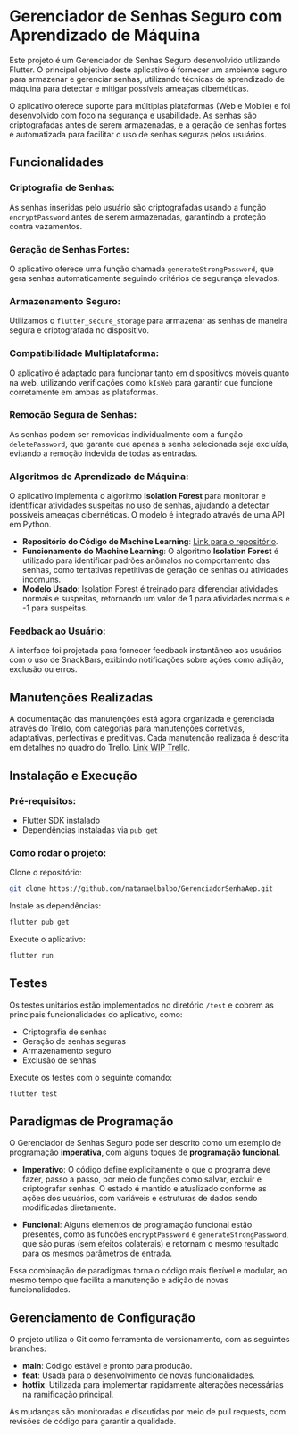 # Gerenciador de Senhas Seguro com Aprendizado de Máquina

Este projeto é um Gerenciador de Senhas Seguro desenvolvido utilizando Flutter. O principal objetivo deste aplicativo é fornecer um ambiente seguro para armazenar e gerenciar senhas, utilizando técnicas de aprendizado de máquina para detectar e mitigar possíveis ameaças cibernéticas.

O aplicativo oferece suporte para múltiplas plataformas (Web e Mobile) e foi desenvolvido com foco na segurança e usabilidade. As senhas são criptografadas antes de serem armazenadas, e a geração de senhas fortes é automatizada para facilitar o uso de senhas seguras pelos usuários.

## Funcionalidades

### Criptografia de Senhas:
As senhas inseridas pelo usuário são criptografadas usando a função `encryptPassword` antes de serem armazenadas, garantindo a proteção contra vazamentos.

### Geração de Senhas Fortes:
O aplicativo oferece uma função chamada `generateStrongPassword`, que gera senhas automaticamente seguindo critérios de segurança elevados.

### Armazenamento Seguro:
Utilizamos o `flutter_secure_storage` para armazenar as senhas de maneira segura e criptografada no dispositivo.

### Compatibilidade Multiplataforma:
O aplicativo é adaptado para funcionar tanto em dispositivos móveis quanto na web, utilizando verificações como `kIsWeb` para garantir que funcione corretamente em ambas as plataformas.

### Remoção Segura de Senhas:
As senhas podem ser removidas individualmente com a função `deletePassword`, que garante que apenas a senha selecionada seja excluída, evitando a remoção indevida de todas as entradas.

### Algoritmos de Aprendizado de Máquina:
O aplicativo implementa o algoritmo **Isolation Forest** para monitorar e identificar atividades suspeitas no uso de senhas, ajudando a detectar possíveis ameaças cibernéticas. O modelo é integrado através de uma API em Python.

- **Repositório do Código de Machine Learning**: [Link para o repositório](https://github.com/natanaelbalbo/MachineLearningPY.git).
- **Funcionamento do Machine Learning**: O algoritmo **Isolation Forest** é utilizado para identificar padrões anômalos no comportamento das senhas, como tentativas repetitivas de geração de senhas ou atividades incomuns.
- **Modelo Usado**: Isolation Forest é treinado para diferenciar atividades normais e suspeitas, retornando um valor de 1 para atividades normais e -1 para suspeitas.

### Feedback ao Usuário:
A interface foi projetada para fornecer feedback instantâneo aos usuários com o uso de SnackBars, exibindo notificações sobre ações como adição, exclusão ou erros.

## Manutenções Realizadas
A documentação das manutenções está agora organizada e gerenciada através do Trello, com categorias para manutenções corretivas, adaptativas, perfectivas e preditivas. Cada manutenção realizada é descrita em detalhes no quadro do Trello. [Link WIP Trello](https://trello.com/invite/b/6718f35112da139a10ac54f6/ATTI2a09ed68f811296f8c35c7657c9847073C324EB3/gerenciador-de-senhas).

## Instalação e Execução

### Pré-requisitos:
- Flutter SDK instalado
- Dependências instaladas via `pub get`

### Como rodar o projeto:

Clone o repositório:
```bash
git clone https://github.com/natanaelbalbo/GerenciadorSenhaAep.git
```

Instale as dependências:
```bash
flutter pub get
```

Execute o aplicativo:
```bash
flutter run
```

## Testes
Os testes unitários estão implementados no diretório `/test` e cobrem as principais funcionalidades do aplicativo, como:

- Criptografia de senhas
- Geração de senhas seguras
- Armazenamento seguro
- Exclusão de senhas

Execute os testes com o seguinte comando:
```bash
flutter test
```

## Paradigmas de Programação
O Gerenciador de Senhas Seguro pode ser descrito como um exemplo de programação **imperativa**, com alguns toques de **programação funcional**.

- **Imperativo**: O código define explicitamente o que o programa deve fazer, passo a passo, por meio de funções como salvar, excluir e criptografar senhas. O estado é mantido e atualizado conforme as ações dos usuários, com variáveis e estruturas de dados sendo modificadas diretamente.
  
- **Funcional**: Alguns elementos de programação funcional estão presentes, como as funções `encryptPassword` e `generateStrongPassword`, que são puras (sem efeitos colaterais) e retornam o mesmo resultado para os mesmos parâmetros de entrada.

Essa combinação de paradigmas torna o código mais flexível e modular, ao mesmo tempo que facilita a manutenção e adição de novas funcionalidades.

## Gerenciamento de Configuração
O projeto utiliza o Git como ferramenta de versionamento, com as seguintes branches:

- **main**: Código estável e pronto para produção.
- **feat**: Usada para o desenvolvimento de novas funcionalidades.
- **hotfix**: Utilizada para implementar rapidamente alterações necessárias na ramificação principal.

As mudanças são monitoradas e discutidas por meio de pull requests, com revisões de código para garantir a qualidade.
